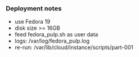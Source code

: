 ### Deployment notes
- use Fedora 19
- disk size >= 16GB
- feed fedora_pulp.sh as user data
- logs: /var/log/fedora_pulp.log
- re-run: /var/lib/cloud/instance/scripts/part-001
